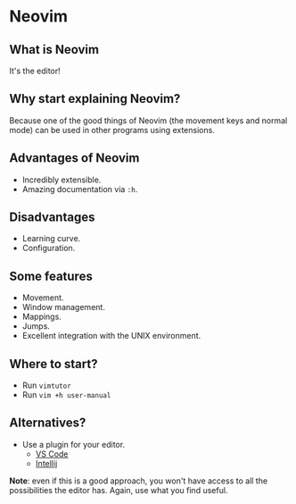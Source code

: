# Neovim

## What is Neovim
It's the editor!

## Why start explaining Neovim?
Because one of the good things of Neovim (the movement keys and normal mode) can be used in other programs using extensions.

## Advantages of Neovim
- Incredibly extensible.
- Amazing documentation via `:h`.

## Disadvantages
- Learning curve.
- Configuration.

## Some features
- Movement.
- Window management.
- Mappings.
- Jumps.
- Excellent integration with the UNIX environment.

## Where to start?
- Run `vimtutor`
- Run `vim +h user-manual`

## Alternatives?
- Use a plugin for your editor.
    - [VS Code](https://marketplace.visualstudio.com/items?itemName=vscodevim.vim)
    - [Intellij](https://github.com/JetBrains/ideavim)

**Note**: even if this is a good approach, you won't have access to all the possibilities the editor has.
Again, use what you find useful.
